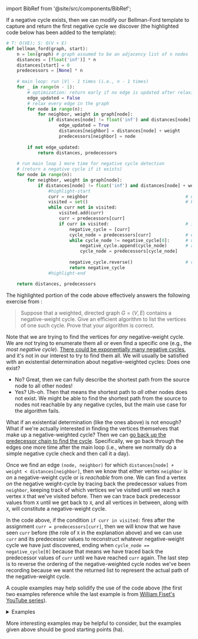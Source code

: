 import BibRef from '@site/src/components/BibRef';

If a negative cycle exists, then we can modify our Bellman-Ford template to capture and return the first negative cycle we discover (the highlighted code below has been added to the template):

```python
# T: O(VE); S: O(V + E)
def bellman_ford(graph, start):
    n = len(graph) # graph assumed to be an adjacency list of n nodes
    distances = [float('inf')] * n
    distances[start] = 0
    predecessors = [None] * n
    
    # main loop: run |V| - 1 times (i.e., n - 1 times)
    for _ in range(n - 1):
        # optimization: return early if no edge is updated after relaxing all edges
        edge_updated = False
        # relax every edge in the graph
        for node in range(n):
            for neighbor, weight in graph[node]:
                if distances[node] != float('inf') and distances[node] + weight < distances[neighbor]:
                    edge_updated = True
                    distances[neighbor] = distances[node] + weight
                    predecessors[neighbor] = node
        
        if not edge_updated:
            return distances, predecessors
    
    # run main loop 1 more time for negative cycle detection
    # (return a negative cycle if it exists)
    for node in range(n):
        for neighbor, weight in graph[node]:
            if distances[node] != float('inf') and distances[node] + weight < distances[neighbor]:
                #highlight-start
                curr = neighbor                                     # negative cycle exists (start exploring predecessor chain from neighbor node)
                visited = set()                                     # keep track of which nodes have been visited
                while curr not in visited:
                    visited.add(curr)
                    curr = predecessors[curr]
                    if curr in visited:                             # if node X has already been visited, then we can start cycle construction with node X
                        negative_cycle = [curr]
                        cycle_node = predecessors[curr]             # explore the predecessor value chain for X
                        while cycle_node != negative_cycle[0]:      # until we encounter X again, closing the cycle
                            negative_cycle.append(cycle_node)       # append nodes to cycle as encountered
                            cycle_node = predecessors[cycle_node]
    
                        negative_cycle.reverse()                    # reverse cycle construction to get actual path
                        return negative_cycle
                #highlight-end

    return distances, predecessors
```

The highlighted portion of the code above effectively answers the following exercise from <BibRef id='TC2022' pages='p. 616'></BibRef>:

> Suppose that a weighted, directed graph $G = (V, E)$ contains a negative-weight cycle. Give an efficient algorithm to list the vertices of one such cycle. Prove that your algorithm is correct.

Note that we are trying to find the vertices for *any* negative-weight cycle. We are *not* trying to enumerate them all or even find a specific one (e.g., the *most negative cycle*). [There could be exponentially many negative cycles](https://cs.stackexchange.com/a/134243/115364), and it's not in our interest to try to find them all. We will usually be satisfied with an existential determination about negative-weighted cycles: Does one exist? 

- No? Great, then we can fully describe the shortest path from the source node to all other nodes! 
- Yes? Uh-oh. Then that means the shortest path to *all* other nodes does not exist. We might be able to find the shortest path from the source to nodes not reachable by any negative cycles, but the main use case for the algorithm fails.

What if an existential determination (like the ones above) is not enough? What if we're actually interested in finding the vertices themselves that make up a negative-weighted cycle? Then we can [go back up the predecessor chain to find the cycle](https://cs.stackexchange.com/a/6921/115364). Specifically, we go back through the edges one more time after the main loop (i.e., where we normally do a simple negative cycle check and then call it a day). 

Once we find an edge `(node, neighbor)` for which `distances[node] + weight < distances[neighbor]`, then we know that either vertex `neighbor` is *on* a negative-weight cycle or is *reachable* from one. We can find a vertex *on* the negative weight-cycle by tracing back the predecessor values from `neighbor`, keeping track of which vertices we've visited until we reach a vertex `X` that we've visited before. Then we can trace back predecessor values from `X` until we get back to `X`, and all vertices in between, along with `X`, will constitute a negative-weight cycle.

In the code above, if the condition `if curr in visited:` fires after the assignment `curr = predecessors[curr]`, then we will know that we have seen `curr` before (the role of `X` in the explanation above) and we can use `curr` and its predecessor values to reconstruct whatever negative-weight cycle we have just discovered, ending when `cycle_node == negative_cycle[0]` because that means we have traced back the predecessor values of `curr` until we have reached `curr` again. The last step is to reverse the ordering of the negative-weighted cycle nodes we've been recording because we want the returned list to represent the actual path of the negative-weight cycle.

A couple examples may help solidify the use of the code above (the first two examples reference <BibRef id='DPV' pages=''></BibRef> while the last example is from [William Fiset's YouTube series](https://www.youtube.com/watch?v=lyw4FaxrwHg&list=PLDV1Zeh2NRsDGO4--qE8yH72HFL1Km93P&index=21)).

<details>
<summary> Examples</summary>

Recall the graph from <BibRef id='DPV' pages='p. 118'></BibRef> (skip to the third example for a different self-contained example):

<div align='center' className='centeredImageDiv'>
  <img width='700px' src={require('@site/static/img/templates/graphs/f11.png').default} />
</div>

Everything is easier if we map the nodes to their numeric equivalent as in the table to the right of the graph above:

```
S: 0
A: 1
B: 2
C: 3
D: 4
E: 5
F: 6
G: 7
```

Once we do this, we can represent the pictured graph as an adjacency list in code as follows:

```python
graph = {
    0: [(1, 10), (7, 8)],
    1: [(5, 2)],
    2: [(1, 1), (3, 1)],
    3: [(4, 3)],
    4: [(5, -1)],
    5: [(2, -2)],
    6: [(1, -4), (5, -1)],
    7: [(6, 1)]
}
```

Now let's consider two examples where negative cycles are introduced.

<details>
<summary> Example 1</summary>

As the authors note, if the length of the edge $(E, B)$ is changed to $-4$, then the graph would have a negative cycle $A\to E\to B\to A$, which we can represent as a collection of nodes (with numerical mapping): `[1, 5, 2]`. Let's run our code on this new graph and see what we get:

```python
def bellman_ford(graph, start):
    # ...

graph = {
    0: [(1, 10), (7, 8)],
    1: [(5, 2)],
    2: [(1, 1), (3, 1)],
    3: [(4, 3)],
    4: [(5, -1)],
    #highlight-success-next-line
    5: [(2, -4)],
    6: [(1, -4), (5, -1)],
    7: [(6, 1)]
}

bellman_ford(graph, 0) # Output: [3, 4, 5, 2]
                       #         [C, D, E, B]
```

Why didn't we get `[1, 5, 2]`? If we look at the graph again, then we'll see that $C\to D\to E\to B\to C$ is also a negative-weight cycle when the length of the edge $(E, B)$ is changed to $-4$. Our algorithm does not discriminate between negative-weight cycles. It simply returns the first one it finds, which, in this case, happens to be $C\to D\to E\to B\to C$.

</details>

<details>
<summary> Example 2</summary>

The example above showed how our code returns a negative-weight cycle where the source node was not involved. Is it possible for the source node to be involved? What if we negated and changed the direction of the edge $(S, A)$ so that we had the directed edge $(A, S)$ with a weight of $-10$? Let's see:

```python
def bellman_ford(graph, start):
    # ...

graph = {
    #highlight-success-start
    0: [(7, 8)],
    1: [(0, -10), (5, 2)],
    #highlight-success-end
    2: [(1, 1), (3, 1)],
    3: [(4, 3)],
    4: [(5, -1)],
    5: [(2, -2)],
    6: [(1, -4), (5, -1)],
    7: [(6, 1)]
}

bellman_ford(graph, 0) # Output: [0, 7, 6, 1]
                       #         [S, G, F, A]
```

This matches the negative-weight cycle we can see from the graph (after negating and flipping the edge): $S\to G\to F\to A\to S$.

</details>

<details>
<summary> Example 3</summary>

The following graph is used in [a video](https://www.youtube.com/watch?v=lyw4FaxrwHg&list=PLDV1Zeh2NRsDGO4--qE8yH72HFL1Km93P&index=21) by William Fiset:

<div align='center' className='centeredImageDiv'>
  <img width='700px' src={require('@site/static/img/templates/graphs/f13.png').default} />
</div>

It's clear nodes `2` and `3` are the nodes directly on a negative-weighted cycle. Let's see what our code returns:

```python
def bellman_ford(graph, start):
    # ...

graph = {
    0: [(1, 5)],
    1: [(2, 20), (5, 30), (6, 60)],
    2: [(3, 10), (4, 75)],
    3: [(2, -15)],
    4: [(9, 100)],
    5: [(4, 25), (6, 5), (8, 50)],
    6: [(7, -50)],
    7: [(8, -10)],
    8: [],
    9: [],
}

bellman_ford(graph, 0) # Output: [2, 3]
```

The output indicates a negative-weighted cycle exists with path $2\to 3\to 2$, as expected.

</details>

</details>

More interesting examples may be helpful to consider, but the examples given above should be good starting points (ha).